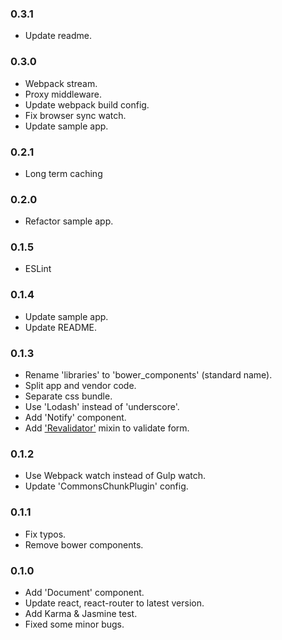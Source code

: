 ### 0.3.1
- Update readme.

### 0.3.0
- Webpack stream.
- Proxy middleware.
- Update webpack build config.
- Fix browser sync watch.
- Update sample app.

### 0.2.1
- Long term caching

### 0.2.0
- Refactor sample app.

### 0.1.5
- ESLint

### 0.1.4
- Update sample app.
- Update README.

### 0.1.3
- Rename 'libraries' to 'bower_components' (standard name).
- Split app and vendor code.
- Separate css bundle.
- Use 'Lodash' instead of 'underscore'.
- Add 'Notify' component.
- Add ['Revalidator'](https://github.com/flatiron/revalidator) mixin to validate form.

### 0.1.2
- Use Webpack watch instead of Gulp watch.
- Update 'CommonsChunkPlugin' config.

### 0.1.1
- Fix typos.
- Remove bower components.

### 0.1.0
- Add 'Document' component.
- Update react, react-router to latest version.
- Add Karma & Jasmine test.
- Fixed some minor bugs.
